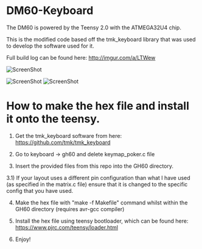 # DM60-Keyboard

The DM60 is powered by the Teensy 2.0 with the ATMEGA32U4 chip.

This is the modified code based off the tmk_keyboard library that was used to develop the software used for it.

Full build log can be found here: http://imgur.com/a/LTWew

![ScreenShot](http://i.imgur.com/8VzgFym.jpg)

![ScreenShot](http://i.imgur.com/IaqBLyy.jpg) ![ScreenShot](http://i.imgur.com/c8lZeNj.jpg)

# How to make the hex file and install it onto the teensy.
1) Get the tmk_keyboard software from here: https://github.com/tmk/tmk_keyboard

2) Go to keyboard -> gh60 and delete keymap_poker.c file

3) Insert the provided files from this repo into the GH60 directory.

3.1) If your layout uses a different pin configuration than what I have used (as specified in the matrix.c file) ensure that it is changed to the specific config that you have used.

4) Make the hex file with "make -f Makefile" command whilst within the GH60 directory (requires avr-gcc compiler)

5) Install the hex file using teensy bootloader, which can be found here: https://www.pjrc.com/teensy/loader.html

6) Enjoy!
